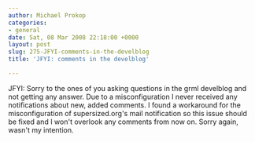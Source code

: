 ```yaml
---
author: Michael Prokop
categories:
- general
date: Sat, 08 Mar 2008 22:18:00 +0000
layout: post
slug: 275-JFYI-comments-in-the-develblog
title: 'JFYI: comments in the develblog'

---
```

JFYI: Sorry to the ones of you asking questions in the grml develblog and not getting any answer. Due to a misconfiguration I never received any notifications about new, added comments. I found a workaround for the misconfiguration of supersized.org's mail notification so this issue should be fixed and I won't overlook any comments from now on. Sorry again, wasn't my intention.
